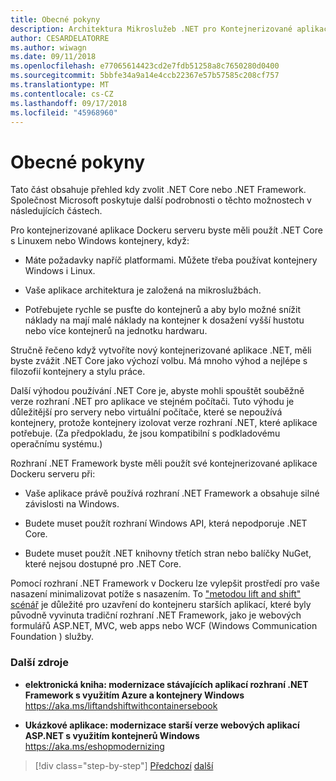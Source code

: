 ```yaml
---
title: Obecné pokyny
description: Architektura Mikroslužeb .NET pro Kontejnerizované aplikace .NET | Obecné pokyny
author: CESARDELATORRE
ms.author: wiwagn
ms.date: 09/11/2018
ms.openlocfilehash: e77065614423cd2e7fdb51258a8c7650280d0400
ms.sourcegitcommit: 5bbfe34a9a14e4ccb22367e57b57585c208cf757
ms.translationtype: MT
ms.contentlocale: cs-CZ
ms.lasthandoff: 09/17/2018
ms.locfileid: "45968960"
---
```

# <a name="general-guidance"></a>Obecné pokyny

Tato část obsahuje přehled kdy zvolit .NET Core nebo .NET Framework. Společnost Microsoft poskytuje další podrobnosti o těchto možnostech v následujících částech.

Pro kontejnerizované aplikace Dockeru serveru byste měli použít .NET Core s Linuxem nebo Windows kontejnery, když:

-   Máte požadavky napříč platformami. Můžete třeba používat kontejnery Windows i Linux.

-   Vaše aplikace architektura je založená na mikroslužbách.

-   Potřebujete rychle se pusťte do kontejnerů a aby bylo možné snížit náklady na mají malé náklady na kontejner k dosažení vyšší hustotu nebo více kontejnerů na jednotku hardwaru.

Stručně řečeno když vytvoříte nový kontejnerizované aplikace .NET, měli byste zvážit .NET Core jako výchozí volbu. Má mnoho výhod a nejlépe s filozofií kontejnery a stylu práce.

Další výhodou používání .NET Core je, abyste mohli spouštět souběžně verze rozhraní .NET pro aplikace ve stejném počítači. Tuto výhodu je důležitější pro servery nebo virtuální počítače, které se nepoužívá kontejnery, protože kontejnery izolovat verze rozhraní .NET, které aplikace potřebuje. (Za předpokladu, že jsou kompatibilní s podkladovému operačnímu systému.)

Rozhraní .NET Framework byste měli použít své kontejnerizované aplikace Dockeru serveru při:

-   Vaše aplikace právě používá rozhraní .NET Framework a obsahuje silné závislosti na Windows.

-   Budete muset použít rozhraní Windows API, která nepodporuje .NET Core.

-   Budete muset použít .NET knihovny třetích stran nebo balíčky NuGet, které nejsou dostupné pro .NET Core.

Pomocí rozhraní .NET Framework v Dockeru lze vylepšit prostředí pro vaše nasazení minimalizovat potíže s nasazením. To ["metodou lift and shift" scénář](https://aka.ms/liftandshiftwithcontainersebook) je důležité pro uzavření do kontejneru starších aplikací, které byly původně vyvinuta tradiční rozhraní .NET Framework, jako je webových formulářů ASP.NET, MVC, web apps nebo WCF (Windows Communication Foundation ) služby.

### <a name="additional-resources"></a>Další zdroje

-   **elektronická kniha: modernizace stávajících aplikací rozhraní .NET Framework s využitím Azure a kontejnery Windows**  
    https://aka.ms/liftandshiftwithcontainersebook

-   **Ukázkové aplikace: modernizace starší verze webových aplikací ASP.NET s využitím kontejnerů Windows**  
    https://aka.ms/eshopmodernizing


>[!div class="step-by-step"]
[Předchozí](index.md)
[další](net-core-container-scenarios.md)

